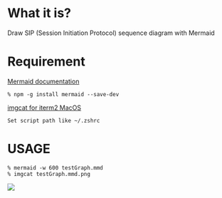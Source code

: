 # What it is?

Draw SIP (Session Initiation Protocol) sequence diagram with Mermaid

# Requirement

[Mermaid documentation](https://knsv.github.io/mermaid/)

```
% npm -g install mermaid --save-dev
```

[imgcat for iterm2 MacOS](https://raw.githubusercontent.com/gnachman/iTerm2/master/tests/imgcat)

```
Set script path like ~/.zshrc
```

# USAGE

```
% mermaid -w 600 testGraph.mmd
% imgcat testGraph.mmd.png
```

![](https://github.com/byung-u/SIP_sequence_diagram/mermaid_sequence_diagram.glf)
